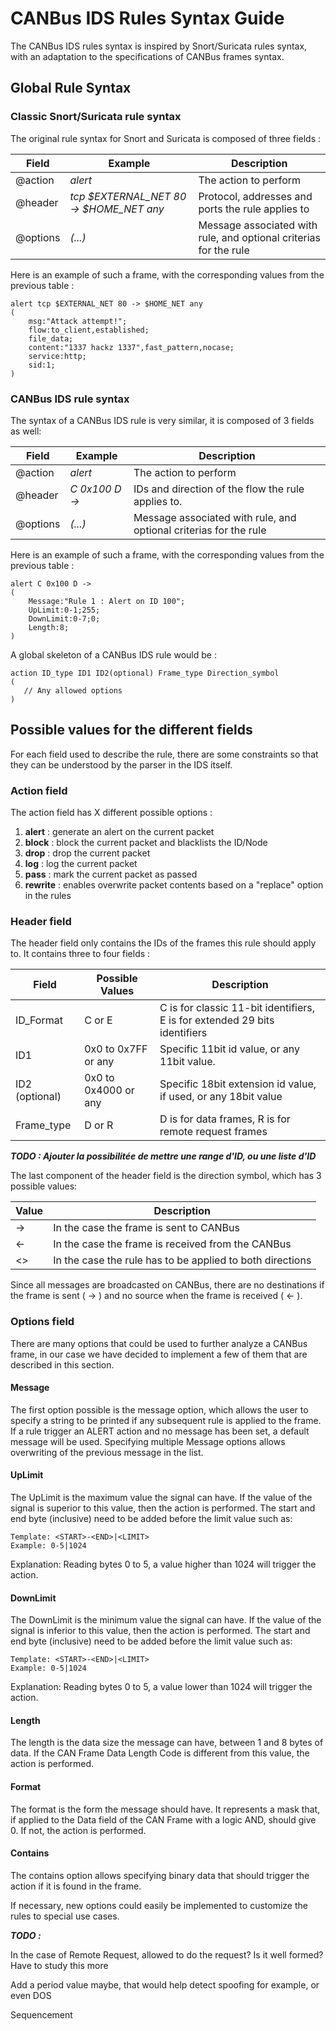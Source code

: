 # CANBus IDS Rules Syntax Guide

The CANBus IDS rules syntax is inspired by Snort/Suricata rules syntax, with an adaptation to the specifications of CANBus frames syntax.

## Global Rule Syntax

### Classic Snort/Suricata rule syntax

The original rule syntax for Snort and Suricata is composed of three fields :

| Field    | Example                                 | Description                                                       |
|----------|-----------------------------------------|-------------------------------------------------------------------|
| @action  | *alert*                                 | The action to perform                                             |
| @header  | *tcp $EXTERNAL_NET 80 -> $HOME_NET any* | Protocol, addresses and ports the rule applies to                 |
| @options | *(...)*                                 | Message associated with rule, and optional criterias for the rule |

Here is an example of such a frame, with the corresponding values from the previous table :

```snort
alert tcp $EXTERNAL_NET 80 -> $HOME_NET any
(
    msg:"Attack attempt!";
    flow:to_client,established;
    file_data;
    content:"1337 hackz 1337",fast_pattern,nocase;
    service:http;
    sid:1;
)
```

### CANBus IDS rule syntax

The syntax of a CANBus IDS rule is very similar, it is composed of 3 fields as well:

| Field    | Example        | Description                                                       |
|----------|----------------|-------------------------------------------------------------------|
| @action  | *alert*        | The action to perform                                             |
| @header  | *C 0x100 D ->* | IDs and direction of the flow the rule applies to.                |
| @options | *(...)*        | Message associated with rule, and optional criterias for the rule |

Here is an example of such a frame, with the corresponding values from the previous table :

```
alert C 0x100 D ->
(
    Message:"Rule 1 : Alert on ID 100";
    UpLimit:0-1;255;
    DownLimit:0-7;0;
    Length:8;
)
```

A global skeleton of a CANBus IDS rule would be :
 ```
 action ID_type ID1 ID2(optional) Frame_type Direction_symbol
 (
    // Any allowed options
 )
 ```

## Possible values for the different fields

For each field used to describe the rule, there are some constraints so that they can be understood by the parser in the IDS itself.

### Action field

The action field has X different possible options :
<ol>
    <li> <strong>alert</strong> : generate an alert on the current packet </li>
    <li> <strong>block</strong> : block the current packet and blacklists the ID/Node </li>
    <li> <strong>drop</strong> : drop the current packet </li>
    <li> <strong>log</strong> : log the current packet </li>
    <li> <strong>pass</strong> : mark the current packet as passed </li>
    <li> <strong>rewrite</strong> : enables overwrite packet contents based on a "replace" option in the rules </li>
</ol>

### Header field

The header field only contains the IDs of the frames this rule should apply to. It contains three to four fields :

| Field          | Possible Values      | Description                                                                |
|----------------|----------------------|----------------------------------------------------------------------------|
| ID_Format      | C or E               | C is for classic 11-bit identifiers, E is for extended 29 bits identifiers |
| ID1            | 0x0 to 0x7FF or any  | Specific 11bit id value, or any 11bit value.                               |
| ID2 (optional) | 0x0 to 0x4000 or any | Specific 18bit extension id value, if used, or any 18bit value             |
| Frame_type     | D or R               | D is for data frames, R is for remote request frames                       |

<strong><em>TODO : Ajouter la possibilitée de mettre une range d'ID, ou une liste d'ID</strong></em>

The last component of the header field is the direction symbol, which has 3 possible values:

| Value | Description                                               |
|-------|-----------------------------------------------------------|
| ->    | In the case the frame is sent to CANBus                   |
| <-    | In the case the frame is received from the CANBus         |
| <>    | In the case the rule has to be applied to both directions | 

Since all messages are broadcasted on CANBus, there are no destinations if the frame is sent ( -> ) and no source when the frame is received ( <- ).

### Options field

There are many options that could be used to further analyze a CANBus frame, in our case we have decided to implement a few of them that are described in this section.

#### Message
The first option possible is the message option, which allows the user to specify a string to be printed if any subsequent rule is applied to the frame. If a rule trigger an ALERT action and no message has been set, a default message will be used. Specifying multiple Message options allows overwriting of the previous message in the list. 

#### UpLimit
The UpLimit is the maximum value the signal can have. If the value of the signal is superior to this value, then the action is performed. The start and end byte (inclusive) need to be added before the limit value such as:

```
Template: <START>-<END>|<LIMIT>
Example: 0-5|1024
```

Explanation: Reading bytes 0 to 5, a value higher than 1024 will trigger the action.
#### DownLimit
The DownLimit is the minimum value the signal can have. If the value of the signal is inferior to this value, then the action is performed. The start and end byte (inclusive) need to be added before the limit value such as:

```
Template: <START>-<END>|<LIMIT>
Example: 0-5|1024
```

Explanation: Reading bytes 0 to 5, a value lower than 1024 will trigger the action.

#### Length
The length is the data size the message can have, between 1 and 8 bytes of data. If the CAN Frame Data Length Code is different from this value, the action is performed.

#### Format
The format is the form the message should have. It represents a mask that, if applied to the Data field of the CAN Frame with a logic AND, should give 0. If not, the action is performed.

#### Contains
The contains option allows specifying binary data that should trigger the action if it is found in the frame. 

If necessary, new options could easily be implemented to customize the rules to special use cases.

<strong><em>TODO :</strong></em>

In the case of Remote Request, allowed to do the request? Is it well formed? Have to study this more

Add a period value maybe, that would help detect spoofing for example, or even DOS

Sequencement